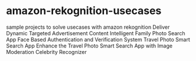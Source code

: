 # amazon-rekognition-usecases
sample projects to solve usecases with amazon rekognition
Deliver Dynamic Targeted Advertisement Content
Intelligent Family Photo Search App 
Face Based Authentication and Verification System
Travel Photo Smart Search App
Enhance the Travel Photo Smart Search App with Image Moderation
Celebrity Recognizer
